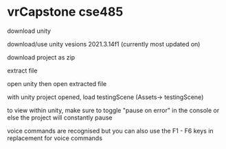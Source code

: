 # vrCapstone cse485

download unity

download/use unity vesions 2021.3.14f1 (currently most updated on)

download project as zip

extract file

open unity then open extracted file

with unity project opened, load testingScene (Assets-> testingScene) 

to view within unity, make sure to toggle "pause on error" in the console or else the project will constantly pause

voice commands are recognised but you can also use the F1 - F6 keys in replacement for voice commands

